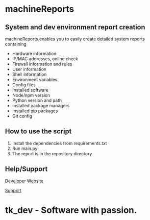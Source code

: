 # machineReports

## System and dev environment report creation

machineReports enables you to easily create detailed system reports containing

- Hardware information
- IP/MAC addresses, online check
- Firewall information and rules
- User information
- Shell information
- Environment variables
- Config files
- Installed software
- Node/npm version
- Python version and path
- Installed package managers
- Installed pip packages
- Git config

## How to use the script

1. Install the dependencies from requirements.txt
2. Run main.py
3. The report is in the repository directory

## Help/Support

[Developer Website](https://tk-dev-software.com)

[Support](https://tk-dev-software.com/appsupport)

# tk_dev - Software with passion.